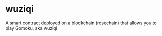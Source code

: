 # wuziqi
A smart contract deployed on a blockchain (rosechain) that allows you to play Gomoku, aka wuziqi
